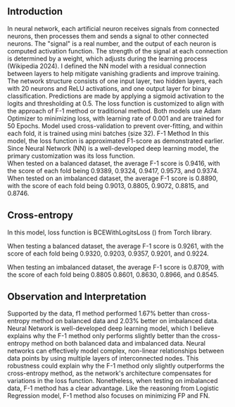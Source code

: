 ## Introduction

In neural network, each artificial neuron receives signals from connected neurons, then processes them and sends a signal to other connected neurons. The "signal" is a real number, and the output of each neuron is computed activation function. The strength of the signal at each connection is determined by a weight, which adjusts during the learning process (Wikipedia 2024). I defined the NN model with a residual connection between layers to help mitigate vanishing gradients and improve training. The network structure consists of one input layer, two hidden layers, each with 20 neurons and ReLU activations, and one output layer for binary classification. Predictions are made by applying a sigmoid activation to the logits and thresholding at 0.5. The loss function is customized to align with the approach of F-1 method or traditional method. Both models use Adam Optimizer to minimizing loss, with learning rate of 0.001 and are trained for 50 Epochs. Model used cross-validation to prevent over-fitting, and within each fold, it is trained using mini batches (size 32). 
F-1 Method
In this model, the loss function is approximated F1-score as demonstrated earlier. Since Neural Network (NN) is a well-developed deep learning model, the primary customization was its loss function.  
When tested on a balanced dataset, the average F-1 score is 0.9416, with the score of each fold being 0.9389, 0.9324, 0.9417, 0.9573, and 0.9374.
When tested on an imbalanced dataset, the average F-1 score is 0.8890, with the score of each fold being 0.9013, 0.8805, 0.9072, 0.8815, and 0.8746.

## Cross-entropy

In this model, loss function is BCEWithLogitsLoss () from Torch library.

When testing a balanced dataset, the average F-1 score is 0.9261, with the score of each fold being 0.9320, 0.9203, 0.9357, 0.9201, and 0.9224.

When testing an imbalanced dataset, the average F-1 score is 0.8709, with the score of each fold being 0.8805 0.8601, 0.8630, 0.8966, and 0.8545.

## Observation and Interpretation

Supported by the data, f1 method performed 1.67% better than cross-entropy method on balanced data and 2.03% better on imbalanced data. Neural Network is well-developed deep learning model, which I believe explains why the F-1 method only performs slightly better than the cross-entropy method on both balanced data and imbalanced data. Neural networks can effectively model complex, non-linear relationships between data points by using multiple layers of interconnected nodes. This robustness could explain why the F-1 method only slightly outperforms the cross-entropy method, as the network's architecture compensates for variations in the loss function. Nonetheless, when testing on imbalanced data, F-1 method has a clear advantage. Like the reasoning from Logistic Regression model, F-1 method also focuses on minimizing FP and FN. 
